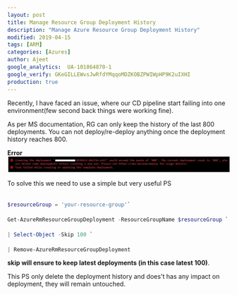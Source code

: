 ```yaml
---
layout: post
title: Manage Resource Group Deployment History
description: "Manage Azure Resource Group Deployment History"
modified: 2019-04-15
tags: [ARM]
categories: [Azures]
author: Ajeet
google_analytics:  UA-101864870-1
google_verify: GKeGILLEWvsJwRfdYMqqoMDZKOBZPWIWpHP9K2uIXHI
production: true
---   
```

Recently, I have faced an issue, where our CD pipeline start failing into one environment(few second back things were working fine).

As per MS documentation, RG can only keep the history of the last 800 deployments. You can not deploy/re-deploy anything once the deployment history reaches 800. 

<!--more-->

**Error**
![](../images/posts/iac/errordeploymenthistory.JPG)



To solve this we need to use a simple but very useful PS

```PowerShell

$resourceGroup = 'your-resource-group'`

Get-AzureRmResourceGroupDeployment -ResourceGroupName $resourceGroup `

| Select-Object -Skip 100 `

| Remove-AzureRmResourceGroupDeployment

```
**skip will ensure to keep latest deployments (in this case latest 100)**.

This PS only delete the deployment history and does't has any impact on deployment, they will remain untouched. 
